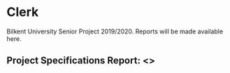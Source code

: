 # Clerk

Bilkent University Senior Project 2019/2020. Reports will be made available here.

## Project Specifications Report: <>

